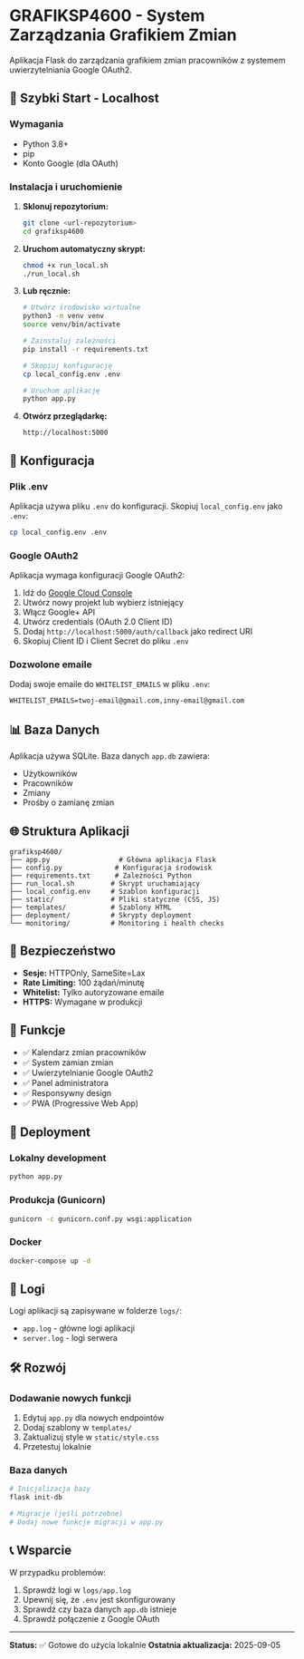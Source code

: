 # GRAFIKSP4600 - System Zarządzania Grafikiem Zmian

Aplikacja Flask do zarządzania grafikiem zmian pracowników z systemem uwierzytelniania Google OAuth2.

## 🚀 Szybki Start - Localhost

### Wymagania
- Python 3.8+
- pip
- Konto Google (dla OAuth)

### Instalacja i uruchomienie

1. **Sklonuj repozytorium:**
   ```bash
   git clone <url-repozytorium>
   cd grafiksp4600
   ```

2. **Uruchom automatyczny skrypt:**
   ```bash
   chmod +x run_local.sh
   ./run_local.sh
   ```

3. **Lub ręcznie:**
   ```bash
   # Utwórz środowisko wirtualne
   python3 -m venv venv
   source venv/bin/activate
   
   # Zainstaluj zależności
   pip install -r requirements.txt
   
   # Skopiuj konfigurację
   cp local_config.env .env
   
   # Uruchom aplikację
   python app.py
   ```

4. **Otwórz przeglądarkę:**
   ```
   http://localhost:5000
   ```

## 🔧 Konfiguracja

### Plik .env
Aplikacja używa pliku `.env` do konfiguracji. Skopiuj `local_config.env` jako `.env`:

```bash
cp local_config.env .env
```

### Google OAuth2
Aplikacja wymaga konfiguracji Google OAuth2:
1. Idź do [Google Cloud Console](https://console.cloud.google.com/)
2. Utwórz nowy projekt lub wybierz istniejący
3. Włącz Google+ API
4. Utwórz credentials (OAuth 2.0 Client ID)
5. Dodaj `http://localhost:5000/auth/callback` jako redirect URI
6. Skopiuj Client ID i Client Secret do pliku `.env`

### Dozwolone emaile
Dodaj swoje emaile do `WHITELIST_EMAILS` w pliku `.env`:
```
WHITELIST_EMAILS=twoj-email@gmail.com,inny-email@gmail.com
```

## 📊 Baza Danych

Aplikacja używa SQLite. Baza danych `app.db` zawiera:
- Użytkowników
- Pracowników
- Zmiany
- Prośby o zamianę zmian

## 🌐 Struktura Aplikacji

```
grafiksp4600/
├── app.py                 # Główna aplikacja Flask
├── config.py             # Konfiguracja środowisk
├── requirements.txt      # Zależności Python
├── run_local.sh         # Skrypt uruchamiający
├── local_config.env     # Szablon konfiguracji
├── static/              # Pliki statyczne (CSS, JS)
├── templates/           # Szablony HTML
├── deployment/          # Skrypty deployment
└── monitoring/          # Monitoring i health checks
```

## 🔐 Bezpieczeństwo

- **Sesje:** HTTPOnly, SameSite=Lax
- **Rate Limiting:** 100 żądań/minutę
- **Whitelist:** Tylko autoryzowane emaile
- **HTTPS:** Wymagane w produkcji

## 📱 Funkcje

- ✅ Kalendarz zmian pracowników
- ✅ System zamian zmian
- ✅ Uwierzytelnianie Google OAuth2
- ✅ Panel administratora
- ✅ Responsywny design
- ✅ PWA (Progressive Web App)

## 🚀 Deployment

### Lokalny development
```bash
python app.py
```

### Produkcja (Gunicorn)
```bash
gunicorn -c gunicorn.conf.py wsgi:application
```

### Docker
```bash
docker-compose up -d
```

## 📝 Logi

Logi aplikacji są zapisywane w folderze `logs/`:
- `app.log` - główne logi aplikacji
- `server.log` - logi serwera

## 🛠️ Rozwój

### Dodawanie nowych funkcji
1. Edytuj `app.py` dla nowych endpointów
2. Dodaj szablony w `templates/`
3. Zaktualizuj style w `static/style.css`
4. Przetestuj lokalnie

### Baza danych
```bash
# Inicjalizacja bazy
flask init-db

# Migracje (jeśli potrzebne)
# Dodaj nowe funkcje migracji w app.py
```

## 📞 Wsparcie

W przypadku problemów:
1. Sprawdź logi w `logs/app.log`
2. Upewnij się, że `.env` jest skonfigurowany
3. Sprawdź czy baza danych `app.db` istnieje
4. Sprawdź połączenie z Google OAuth

---

**Status:** ✅ Gotowe do użycia lokalnie
**Ostatnia aktualizacja:** 2025-09-05